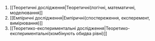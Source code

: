 1. [[Теоретичні дослідження|Теоретичні(логічні, математичні, моделювання]]
2. [[Емпіричні дослідження|Емпіричні(спостереження, експеремент, вимірювання)]]
3. [[Теоретико-експериментальні дослідження|Теоретико-експериментальні(комбінують обидва рівні)]]